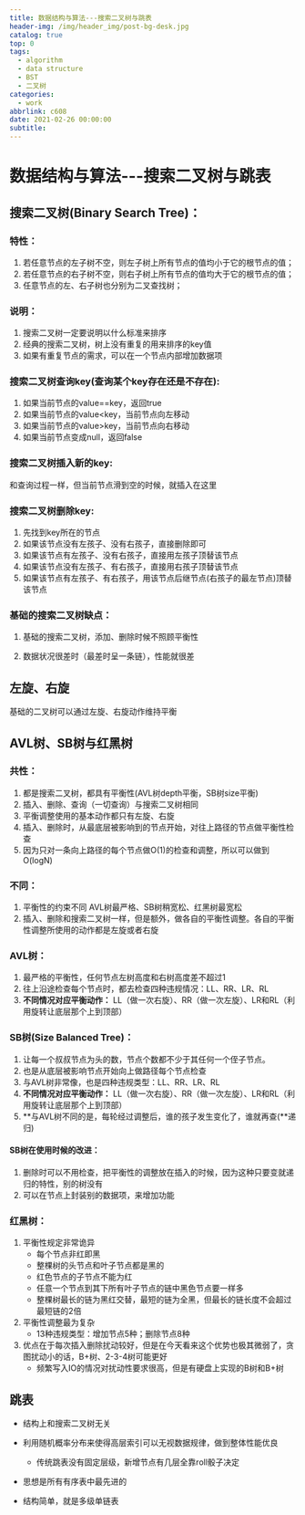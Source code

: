 ```yaml
---
title: 数据结构与算法---搜索二叉树与跳表
header-img: /img/header_img/post-bg-desk.jpg
catalog: true
top: 0
tags:
  - algorithm
  - data structure
  - BST
  - 二叉树
categories:
  - work
abbrlink: c608
date: 2021-02-26 00:00:00
subtitle:
---
```

# 数据结构与算法---搜索二叉树与跳表

## 搜索二叉树(Binary Search Tree)：

### 特性：

1. 若任意节点的左子树不空，则左子树上所有节点的值均小于它的根节点的值；
2. 若任意节点的右子树不空，则右子树上所有节点的值均大于它的根节点的值；
3. 任意节点的左、右子树也分别为二叉查找树；

### 说明：

1. 搜索二叉树一定要说明以什么标准来排序
2. 经典的搜索二叉树，树上没有重复的用来排序的key值
3. 如果有重复节点的需求，可以在一个节点内部增加数据项

### 搜索二叉树查询key(查询某个key存在还是不存在):

1. 如果当前节点的value==key，返回true
2. 如果当前节点的value<key，当前节点向左移动
3. 如果当前节点的value>key，当前节点向右移动
4. 如果当前节点变成null，返回false

### 搜索二叉树插入新的key:

和查询过程一样，但当前节点滑到空的时候，就插入在这里

### 搜索二叉树删除key:

1. 先找到key所在的节点
2. 如果该节点没有左孩子、没有右孩子，直接删除即可
3. 如果该节点有左孩子、没有右孩子，直接用左孩子顶替该节点
4. 如果该节点没有左孩子、有右孩子，直接用右孩子顶替该节点
5. 如果该节点有左孩子、有右孩子，用该节点后继节点(右孩子的最左节点)顶替该节点

### 基础的搜索二叉树缺点：

1. 基础的搜索二叉树，添加、删除时候不照顾平衡性

2. 数据状况很差时（最差时呈一条链），性能就很差

## 左旋、右旋

基础的二叉树可以通过左旋、右旋动作维持平衡

## AVL树、SB树与红黑树

### 共性：

1. 都是搜索二叉树，都具有平衡性(AVL树depth平衡，SB树size平衡)
2. 插入、删除、查询（一切查询）与搜索二叉树相同
3. 平衡调整使用的基本动作都只有左旋、右旋
4. 插入、删除时，从最底层被影响到的节点开始，对往上路径的节点做平衡性检查
5. 因为只对一条向上路径的每个节点做O(1)的检查和调整，所以可以做到O(logN)

### 不同：

1. 平衡性的约束不同
   AVL树最严格、SB树稍宽松、红黑树最宽松
2. 插入、删除和搜索二叉树一样，但是额外，做各自的平衡性调整。各自的平衡性调整所使用的动作都是左旋或者右旋

### AVL树：

1. 最严格的平衡性，任何节点左树高度和右树高度差不超过1
2. 往上沿途检查每个节点时，都去检查四种违规情况：LL、RR、LR、RL
3. **不同情况对应平衡动作：**
   LL（做一次右旋）、RR（做一次左旋）、LR和RL（利用旋转让底层那个上到顶部）

### SB树(Size Balanced Tree)：

1. 让每一个叔叔节点为头的数，节点个数都不少于其任何一个侄子节点。
2. 也是从底层被影响节点开始向上做路径每个节点检查
3. 与AVL树非常像，也是四种违规类型：LL、RR、LR、RL
4. **不同情况对应平衡动作：**
   LL（做一次右旋）、RR（做一次左旋）、LR和RL（利用旋转让底层那个上到顶部）
5. **与AVL树不同的是，每轮经过调整后，谁的孩子发生变化了，谁就再查(**递归)

#### SB树在使用时候的改进：

1. 删除时可以不用检查，把平衡性的调整放在插入的时候，因为这种只要变就递归的特性，别的树没有
2. 可以在节点上封装别的数据项，来增加功能

### 红黑树：

1. 平衡性规定非常诡异
   - 每个节点非红即黑
   - 整棵树的头节点和叶子节点都是黑的
   - 红色节点的子节点不能为红
   - 任意一个节点到其下所有叶子节点的链中黑色节点要一样多
   - 整棵树最长的链为黑红交替，最短的链为全黑，但最长的链长度不会超过最短链的2倍
2. 平衡性调整最为复杂
   - 13种违规类型：增加节点5种；删除节点8种
3. 优点在于每次插入删除扰动较好，但是在今天看来这个优势也极其微弱了，贪图扰动小的话，B+树、2-3-4树可能更好
   - 频繁写入IO的情况对扰动性要求很高，但是有硬盘上实现的B树和B+树

## 跳表

- 结构上和搜索二叉树无关

- 利用随机概率分布来使得高层索引可以无视数据规律，做到整体性能优良

  - 传统跳表没有固定层级，新增节点有几层全靠roll骰子决定

- 思想是所有有序表中最先进的

- 结构简单，就是多级单链表

  
